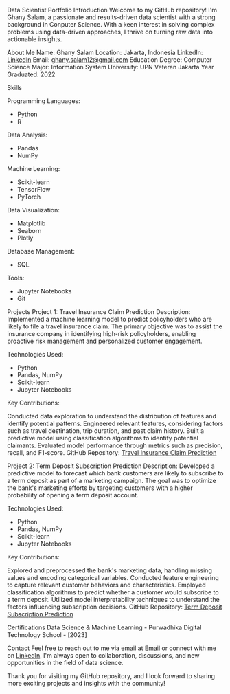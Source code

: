 Data Scientist Portfolio
Introduction
Welcome to my GitHub repository! I'm Ghany Salam, a passionate and results-driven data scientist with a strong background in Conputer Science. With a keen interest in solving complex problems using data-driven approaches, I thrive on turning raw data into actionable insights.

About Me
Name: Ghany Salam
Location: Jakarta, Indonesia
LinkedIn: [LinkedIn](https://www.linkedin.com/in/ghanysalam/)
Email: ghany.salam12@gmail.com
Education
Degree: Computer Science
Major: Information System
University: UPN Veteran Jakarta
Year Graduated: 2022

Skills

Programming Languages:
- Python
- R

Data Analysis:
- Pandas
- NumPy

Machine Learning:
- Scikit-learn
- TensorFlow
- PyTorch

Data Visualization:
- Matplotlib
- Seaborn
- Plotly

Database Management:
- SQL

Tools:
- Jupyter Notebooks
- Git

Projects
Project 1: Travel Insurance Claim Prediction
Description: Implemented a machine learning model to predict policyholders who are likely to file a travel insurance claim. The primary objective was to assist the insurance company in identifying high-risk policyholders, enabling proactive risk management and personalized customer engagement.

Technologies Used:

- Python
- Pandas, NumPy
- Scikit-learn
- Jupyter Notebooks

Key Contributions:

Conducted data exploration to understand the distribution of features and identify potential patterns.
Engineered relevant features, considering factors such as travel destination, trip duration, and past claim history.
Built a predictive model using classification algorithms to identify potential claimants.
Evaluated model performance through metrics such as precision, recall, and F1-score.
GitHub Repository:  [Travel Insurance Claim Prediction](https://github.com/ghanysalam/Capstone-3-Travel-Insurance-Prediction-Claim)

Project 2: Term Deposit Subscription Prediction
Description: Developed a predictive model to forecast which bank customers are likely to subscribe to a term deposit as part of a marketing campaign. The goal was to optimize the bank's marketing efforts by targeting customers with a higher probability of opening a term deposit account.

Technologies Used:

- Python
- Pandas, NumPy
- Scikit-learn
- Jupyter Notebooks

Key Contributions:

Explored and preprocessed the bank's marketing data, handling missing values and encoding categorical variables.
Conducted feature engineering to capture relevant customer behaviors and characteristics.
Employed classification algorithms to predict whether a customer would subscribe to a term deposit.
Utilized model interpretability techniques to understand the factors influencing subscription decisions.
GitHub Repository: [Term Deposit Subscription Prediction](https://github.com/PurwadhikaDev/BetaGroup_JC_DS_OL_11_FinalProject)

Certifications
Data Science & Machine Learning - Purwadhika Digital Technology School - [2023]

Contact
Feel free to reach out to me via email at [Email](ghany.salam12@gmail.com) or connect with me on [LinkedIn](https://www.linkedin.com/in/ghanysalam/). I'm always open to collaboration, discussions, and new opportunities in the field of data science.

Thank you for visiting my GitHub repository, and I look forward to sharing more exciting projects and insights with the community!